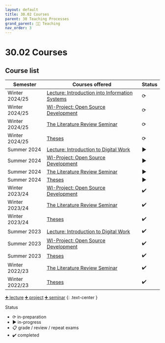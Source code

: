 ```yaml
---
layout: default
title: 30.02 Courses
parent: 30 Teaching Processes
grand_parent: 🧑‍🏫 Teaching
nav_order: 3
---
```


# 30.02 Courses

## Course list

**Semester** | **Courses offered** | **Status** |
--- | --- | --- |
Winter 2024/25 | [Lecture: Introduction into Information Systems](../32_lectures/32.03.eidwi-ws2425.html) | ⟳ |
Winter 2024/25 | [WI-Project: Open Source Development](../33_projects/33.04.osd-ws24-25.html) | ⟳ |
Winter 2024/25 | [The Literature Review Seminar](../34_seminars/34.04.lrsem-ws25-25.html) | ⟳ |
Winter 2024/25 | [Theses](../35_theses.html) | ⟳ |
Summer 2024 | [Lecture: Introduction to Digital Work](../32_lectures/32.02.idw-ss24.html) | ▶ |
Summer 2024 | [WI-Project: Open Source Development](../33_projects/33.03.osd-ss24.html) | ▶ |
Summer 2024 | [The Literature Review Seminar](../34_seminars/34.03.lrsem-ss24.html) | ▶ |
Summer 2024 | [Theses](../35_theses.html) | ▶ |
Winter 2023/24 | [WI-Project: Open Source Development](../33_projects/33.02.osd-ws23-24.html) | ✔️ |
Winter 2023/24 | [The Literature Review Seminar](../34_seminars/34.02.lrsem-ws23-24.html) | ✔️ |
Winter 2023/24 | [Theses](../35_theses.html) | ✔️ |
Summer 2023 | [Lecture: Introduction to Digital Work](../32_lectures/32.01.idw-ss23.html) | ✔️ |
Summer 2023 | [WI-Project: Open Source Development](../33_projects/33.01.osd-ss23.html) | ✔️ |
Summer 2023 | [Theses](../35_theses.html) | ✔️ |
Winter 2022/23 | [The Literature Review Seminar](../34_seminars/34.01.lrsem-ws22-23.html) | ✔️ |
Winter 2022/23 | [Theses](../35_theses.html) | ✔️ |

[➕ lecture](30.10.lecture.html) [➕ project](30.12.projects.html) [➕ seminar](30.11.seminars.html)
{: .text-center }

Status

- ⟳ in-preparation
- ▶ in-progress
- 📋 grade / review / repeat exams
- ✔️ completed
